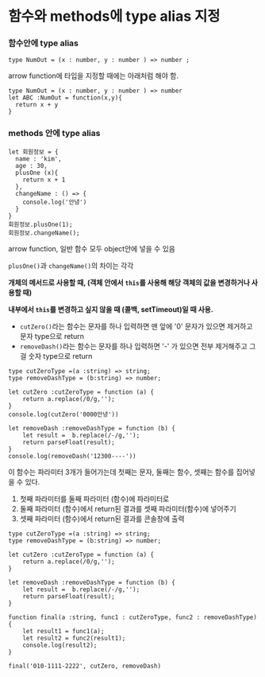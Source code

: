 # 함수와 methods에 type alias 지정

### 함수안에 type alias

```tsx
type NumOut = (x : number, y : number ) => number ;
```

arrow function에 타입을 지정할 때에는 아래처럼 해야 함.

```tsx
type NumOut = (x : number, y : number ) => number 
let ABC :NumOut = function(x,y){
  return x + y
}
```

### methods 안에 type alias

```tsx
let 회원정보 = {
  name : 'kim',
  age : 30,
  plusOne (x){
    return x + 1
  },
  changeName : () => {
    console.log('안녕')
  }
}
회원정보.plusOne(1);
회원정보.changeName();
```

arrow function, 일반 함수 모두 object안에 넣을 수 있음

`plusOne()`과 `changeName()`의 차이는  각각

**개체의 메서드로 사용할 때, (객체 안에서 `this`를 사용해 해당 객체의 값을 변경하거나 사용할 때)**

**내부에서 `this`를 변경하고 싶지 않을 때 (콜백, setTimeout)일 때 사용.**

- `cutZero()`라는 함수는 문자를 하나 입력하면 맨 앞에 '0' 문자가 있으면 제거하고 문자 type으로 return
- `removeDash()`라는 함수는 문자를 하나 입력하면 '-' 가 있으면 전부 제거해주고 그걸 숫자 type으로 return

```tsx
type cutZeroType =(a :string) => string;
type removeDashType = (b:string) => number;

let cutZero :cutZeroType = function (a) {
    return a.replace(/0/g,'');
}
console.log(cutZero('0000안녕'))

let removeDash :removeDashType = function (b) {
    let result =  b.replace(/-/g,'');
    return parseFloat(result);
}
console.log(removeDash('12300----'))
```

이 함수는 파라미터 3개가 들어가는데 첫째는 문자, 둘째는 함수, 셋째는 함수를 집어넣을 수 있다.

1. 첫째 파라미터를 둘째 파라미터 (함수)에 파라미터로
2. 둘째 파라미터 (함수)에서 return된 결과를 셋째 파라미터(함수)에 넣어주기
3. 셋째 파라미터 (함수)에서 return된 결과를 콘솔창에 출력

```tsx
type cutZeroType =(a :string) => string;
type removeDashType = (b:string) => number;

let cutZero :cutZeroType = function (a) {
    return a.replace(/0/g,'');
}

let removeDash :removeDashType = function (b) {
    let result =  b.replace(/-/g,'');
    return parseFloat(result);
}

function final(a :string, func1 : cutZeroType, func2 : removeDashType){
    let result1 = func1(a);
    let result2 = func2(result1);
    console.log(result2);
}

final('010-1111-2222', cutZero, removeDash)
```